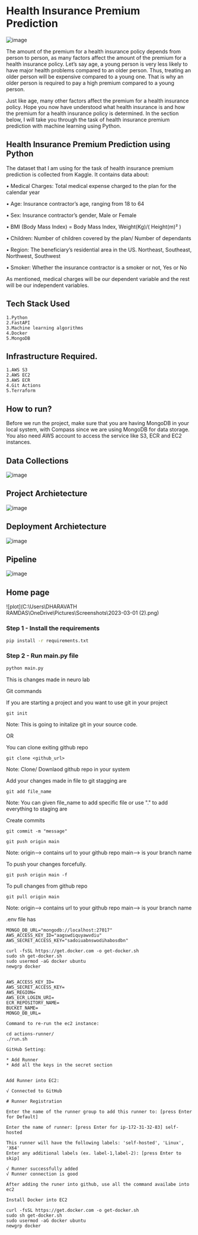 # Health Insurance Premium Prediction
![image](https://miro.medium.com/v2/resize:fit:1400/format:webp/1*kXLixIx8LXvLJUUc07bBeg.jpeg)

The amount of the premium for a health insurance policy depends from person to person, as many factors affect the amount of the premium for a health insurance policy. Let’s say age, a young person is very less likely to have major health problems compared to an older person. Thus, treating an older person will be expensive compared to a young one. That is why an older person is required to pay a high premium compared to a young person.

Just like age, many other factors affect the premium for a health insurance policy. Hope you now have understood what health insurance is and how the premium for a health insurance policy is determined. In the section below, I will take you through the task of health insurance premium prediction with machine learning using Python.

## Health Insurance Premium Prediction using Python
The dataset that I am using for the task of health insurance premium prediction is collected from Kaggle. It contains data about:

• Medical Charges: Total medical expense charged to the plan for the calendar year

• Age: Insurance contractor’s age, ranging from 18 to 64

• Sex: Insurance contractor’s gender, Male or Female

• BMI (Body Mass Index) = Body Mass Index, Weight(Kg)/( Height(m)² )

• Children: Number of children covered by the plan/ Number of dependants

• Region: The beneficiary’s residential area in the US. Northeast, Southeast, Northwest, Southwest

• Smoker: Whether the insurance contractor is a smoker or not, Yes or No

As mentioned, medical charges will be our dependent variable and the rest will be our independent variables.

## Tech Stack Used
    1.Python
    2.FastAPI
    3.Machine learning algorithms
    4.Docker
    5.MongoDB

## Infrastructure Required.
    1.AWS S3
    2.AWS EC2
    3.AWS ECR
    4.Git Actions
    5.Terraform

## How to run?
Before we run the project, make sure that you are having MongoDB in your local system, with Compass since we are using MongoDB for data storage. You also need AWS account to access the service like S3, ECR and EC2 instances.

## Data Collections
![image](https://user-images.githubusercontent.com/57321948/193536736-5ccff349-d1fb-486e-b920-02ad7974d089.png)

## Project Archietecture
![image](https://user-images.githubusercontent.com/57321948/193536768-ae704adc-32d9-4c6c-b234-79c152f756c5.png)

## Deployment Archietecture
![image](https://user-images.githubusercontent.com/57321948/193536973-4530fe7d-5509-4609-bfd2-cd702fc82423.png)

## Pipeline
![image](https://user-images.githubusercontent.com/102937478/216771378-4990ae29-e5c2-44df-9af4-abb1724e26b5.png)

## Home page
![plot](C:\Users\DHARAVATH RAMDAS\OneDrive\Pictures\Screenshots\2023-03-01 (2).png)

### Step 1 - Install the requirements

```bash
pip install -r requirements.txt
```

### Step 2 - Run main.py file

```bash
python main.py
```



This is changes made in neuro lab


Git commands

If you are starting a project and you want to use git in your project
```
git init
```
Note: This is going to initalize git in your source code.


OR

You can clone exiting github repo
```
git clone <github_url>
```
Note: Clone/ Downlaod github  repo in your system


Add your changes made in file to git stagging are
```
git add file_name
```
Note: You can given file_name to add specific file or use "." to add everything to staging are


Create commits
```
git commit -m "message"
```

```
git push origin main
```
Note: origin--> contains url to your github repo
main--> is your branch name 

To push your changes forcefully.
```
git push origin main -f
```


To pull  changes from github repo
```
git pull origin main
```
Note: origin--> contains url to your github repo
main--> is your branch name


.env file has
```
MONGO_DB_URL="mongodb://localhost:27017"
AWS_ACCESS_KEY_ID="aagswdiquyawvdiu"
AWS_SECRET_ACCESS_KEY="sadoiuabnswodihabosdbn"
```

```
curl -fsSL https://get.docker.com -o get-docker.sh
sudo sh get-docker.sh
sudo usermod -aG docker ubuntu
newgrp docker
```


```

AWS_ACCESS_KEY_ID=
AWS_SECRET_ACCESS_KEY=
AWS_REGION=
AWS_ECR_LOGIN_URI=
ECR_REPOSITORY_NAME=
BUCKET_NAME=
MONGO_DB_URL=
```


```
Command to re-run the ec2 instance:

cd actions-runner/
./run.sh
```

```
GitHub Setting:

* Add Runner
* Add all the keys in the secret section


Add Runner into EC2:

√ Connected to GitHub

# Runner Registration

Enter the name of the runner group to add this runner to: [press Enter for Default] 

Enter the name of runner: [press Enter for ip-172-31-32-83] self-hosted

This runner will have the following labels: 'self-hosted', 'Linux', 'X64' 
Enter any additional labels (ex. label-1,label-2): [press Enter to skip] 

√ Runner successfully added
√ Runner connection is good
```
```
After adding the runer into github, use all the command availabe into ec2

Install Docker into EC2

curl -fsSL https://get.docker.com -o get-docker.sh
sudo sh get-docker.sh
sudo usermod -aG docker ubuntu
newgrp docker
```
